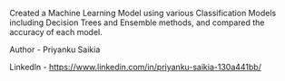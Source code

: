 Created a Machine Learning Model using various Classification 
Models including Decision Trees and Ensemble methods, and 
compared the accuracy of each model.

Author - Priyanku Saikia

Linkedln - https://www.linkedin.com/in/priyanku-saikia-130a441bb/